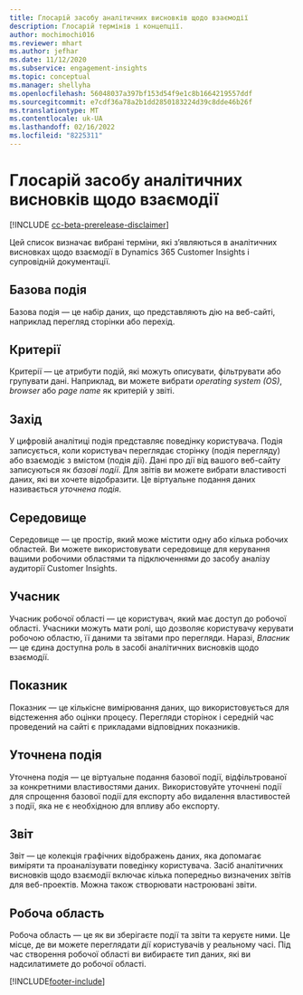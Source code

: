 ```yaml
---
title: Глосарій засобу аналітичних висновків щодо взаємодії
description: Глосарій термінів і концепції.
author: mochimochi016
ms.reviewer: mhart
ms.author: jefhar
ms.date: 11/12/2020
ms.subservice: engagement-insights
ms.topic: conceptual
ms.manager: shellyha
ms.openlocfilehash: 56048037a397bf153d54f9e1c8b1664219557ddf
ms.sourcegitcommit: e7cdf36a78a2b1dd2850183224d39c8dde46b26f
ms.translationtype: MT
ms.contentlocale: uk-UA
ms.lasthandoff: 02/16/2022
ms.locfileid: "8225311"
---
```

# <a name="engagement-insights-capability-glossary"></a>Глосарій засобу аналітичних висновків щодо взаємодії

[!INCLUDE [cc-beta-prerelease-disclaimer](includes/cc-beta-prerelease-disclaimer.md)]

Цей список визначає вибрані терміни, які з’являються в аналітичних висновках щодо взаємодії в Dynamics 365 Customer Insights і супровідній документації.

## <a name="base-event"></a>Базова подія

Базова подія — це набір даних, що представляють дію на веб-сайті, наприклад перегляд сторінки або перехід. 

## <a name="dimensions"></a>Критерії

Критерії — це атрибути подій, які можуть описувати, фільтрувати або групувати дані. Наприклад, ви можете вибрати *operating system (OS)*, *browser* або *page name* як критерій у звіті.

## <a name="event"></a>Захід

У цифровій аналітиці подія представляє поведінку користувача. Подія записується, коли користувач переглядає сторінку (подія перегляду) або взаємодіє з вмістом (подія дії). Дані про дії від вашого веб-сайту записуються як *базові події*. Для звітів ви можете вибрати властивості даних, які ви хочете відобразити. Це віртуальне подання даних називається *уточнена подія*. 

## <a name="environment"></a>Середовище

 Середовище — це простір, який може містити одну або кілька робочих областей. Ви можете використовувати середовище для керування вашими робочими областями та підключеннями до засобу аналізу аудиторії Customer Insights.

## <a name="member"></a>Учасник

Учасник робочої області — це користувач, який має доступ до робочої області. Учасники можуть мати ролі, що дозволяє користувачу керувати робочою областю, її даними та звітами про перегляди. Наразі, *Власник* — це єдина доступна роль в засобі аналітичних висновків щодо взаємодії.

## <a name="metric"></a>Показник

Показник — це кількісне вимірювання даних, що використовується для відстеження або оцінки процесу. Перегляди сторінок і середній час проведений на сайті є прикладами відповідних показників.

## <a name="refined-event"></a>Уточнена подія

Уточнена подія — це віртуальне подання базової події, відфільтрованої за конкретними властивостями даних. Використовуйте уточнені події для спрощення базової події для експорту або видалення властивостей з події, яка не є необхідною для впливу або експорту.

## <a name="report"></a>Звіт

Звіт — це колекція графічних відображень даних, яка допомагає виміряти та проаналізувати поведінку користувача. Засіб аналітичних висновків щодо взаємодії включає кілька попередньо визначених звітів для веб-проектів. Можна також створювати настроювані звіти. 

## <a name="workspace"></a>Робоча область

Робоча область — це як ви зберігаєте події та звіти та керуєте ними. Це місце, де ви можете переглядати дії користувачів у реальному часі. Під час створення робочої області ви вибираєте тип даних, які ви надсилатимете до робочої області.


[!INCLUDE[footer-include](../includes/footer-banner.md)]